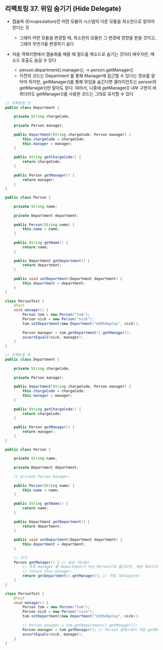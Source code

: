 ## 리팩토링 37. 위임 숨기기 (Hide Delegate)

- 캡슐화 (Encapsulation)란 어떤 모듈이 시스템의 다른 모듈을 최소한으로 알아야한다는 것
    - 그래야 어떤 모듈을 변경할 때, 최소한의 모듈만 그 변경에 영향을 받을 것이고, 그래야 무언가를 변경하기 쉽다
    
- 처음 객체지향에서 캡슐화를 배울 때 필드를 메소드로 숨기는 것이라 배우지만, 메소드 호출도 숨길 수 있다
    - person.department().manager(); -> person.getManager()
    - 이전의 코드는 Department 를 통해 Manager에 접근할 수 있다는 정보를 알아야 하지만, getManager()를 통해 위임을 숨긴다면
      클라이언트는 person의 getManager()만 알아도 된다. 따라서, 나중에 getManager() 내부 구현이 바뀌더라도 getManager()를 사용한 코드는 
      그대로 유지할 수 있다
      
````java
// 리팩토링 전
public class Department {
    
    private String chargeCode;
    
    private Person manager;
    
    public Department(String chargeCode, Person manager) {
        this.chargeCode = chargeCode;
        this.manager = manager;
    }
    
    public String getChargeCode() {
        return chargeCode;
    }
    
    public Person getManager() {
        return manager;
    }
}

public class Person {
    
    private String name;
    
    private Department department;
    
    public Person(String name) {
        this.name = name;
    }
    
    public String getName() {
        return name;
    }
    
    public Department getDepartment() {
        return department;
    }
    
    public void setDepartment(Department department) {
        this.department = department;
    }
}

class PersonTest {
    @Test
    void manager() {
        Person tom = new Person("tom");
        Person nick = new Person("nick");
        tom.setDepartment(new Department("m365deploy", nick));
        
        Person manager = tom.getDepartment().getManager();
        assertEquals(nick, manager);
    }
}
````

````java
// 리팩토링 후
public class Department {
    
    private String chargeCode;
    
    private Person manager;
    
    public Department(String chargeCode, Person manager) {
        this.chargeCode = chargeCode;
        this.manager = manager;
    }
    
    public String getChargeCode() {
        return chargeCode;
    }
    
    public Person getManager() {
        return manager;
    }
}

public class Person {
    
    private String name;
    
    private Department department;
    
    // private Person manager;
    
    public Person(String name) {
        this.name = name;
    }
    
    public String getName() {
        return name;
    }
    
    public Department getDepartment() {
        return department;
    }
    
    public void setDepartment(Department department) {
        this.department = department;
    }
    
    // 추가
    Person getManager() { // 숨김 (Hide)
        // 추후 manager 를 Department가 아닌 Person으로 옮긴다면, 해당 메소드의 코드를 아래와 같이 수정 가능 (getManager()를 사용하는 클라이언트 코드는 영향도 X)
        // return this.manager;
        return getDepartment().getManager(); // 위임 (Delegate)
    }
}

class PersonTest {
    @Test
    void manager() {
        Person tom = new Person("tom");
        Person nick = new Person("nick");
        tom.setDepartment(new Department("m365deploy", nick));
        
        // Person manager = tom.getDepartment().getManager();
        Person manager = tom.getManager(); // Person 클래스에서 직접 getManager() 호출 (Person 클래스의 getManager() 메소드 코드만 변경되면 됨)
        assertEquals(nick, manager);
    }
}
````